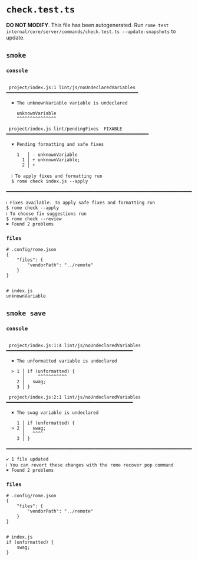 # `check.test.ts`

**DO NOT MODIFY**. This file has been autogenerated. Run `rome test internal/core/server/commands/check.test.ts --update-snapshots` to update.

## `smoke`

### `console`

```

 project/index.js:1 lint/js/noUndeclaredVariables ━━━━━━━━━━━━━━━━━━━━━━━━━━━━━━━━━━━━━━━━━━━━━━━━━━

  ✖ The unknownVariable variable is undeclared

    unknownVariable
    ^^^^^^^^^^^^^^^

 project/index.js lint/pendingFixes  FIXABLE  ━━━━━━━━━━━━━━━━━━━━━━━━━━━━━━━━━━━━━━━━━━━━━━━━━━━━━━

  ✖ Pending formatting and safe fixes

    1   │ - unknownVariable
      1 │ + unknownVariable;
      2 │ +

  ℹ To apply fixes and formatting run
  $ rome check index.js --apply

━━━━━━━━━━━━━━━━━━━━━━━━━━━━━━━━━━━━━━━━━━━━━━━━━━━━━━━━━━━━━━━━━━━━━━━━━━━━━━━━━━━━━━━━━━━━━━━━━━━━

ℹ Fixes available. To apply safe fixes and formatting run
$ rome check --apply
ℹ To choose fix suggestions run
$ rome check --review
✖ Found 2 problems

```

### `files`

```
# .config/rome.json
{
	"files": {
		"vendorPath": "../remote"
	}
}


# index.js
unknownVariable

```

## `smoke save`

### `console`

```

 project/index.js:1:4 lint/js/noUndeclaredVariables ━━━━━━━━━━━━━━━━━━━━━━━━━━━━━━━━━━━━━━━━━━━━━━━━

  ✖ The unformatted variable is undeclared

  > 1 │ if (unformatted) {
      │     ^^^^^^^^^^^
    2 │   swag;
    3 │ }

 project/index.js:2:1 lint/js/noUndeclaredVariables ━━━━━━━━━━━━━━━━━━━━━━━━━━━━━━━━━━━━━━━━━━━━━━━━

  ✖ The swag variable is undeclared

    1 │ if (unformatted) {
  > 2 │   swag;
      │   ^^^^
    3 │ }

━━━━━━━━━━━━━━━━━━━━━━━━━━━━━━━━━━━━━━━━━━━━━━━━━━━━━━━━━━━━━━━━━━━━━━━━━━━━━━━━━━━━━━━━━━━━━━━━━━━━

✔ 1 file updated
ℹ You can revert these changes with the rome recover pop command
✖ Found 2 problems

```

### `files`

```
# .config/rome.json
{
	"files": {
		"vendorPath": "../remote"
	}
}


# index.js
if (unformatted) {
	swag;
}


```
